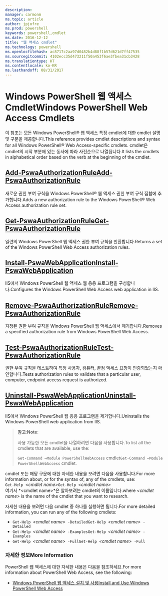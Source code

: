 ```yaml
---
description: 
manager: carmonm
ms.topic: article
author: jpjofre
ms.prod: powershell
keywords: powershell,cmdlet
ms.date: 2016-12-12
title: "웹 액세스 cmdlet"
ms.technology: powershell
ms.openlocfilehash: ac8717c2aa97d0482b4d88f1b57d621d7ff47535
ms.sourcegitcommit: 4102ecc35d473211f50a453f6ae3fbea31cb3428
ms.translationtype: HT
ms.contentlocale: ko-KR
ms.lasthandoff: 08/31/2017
---
```

#  <a name="windows-powershell-web-access-cmdlets"></a><span data-ttu-id="312ca-103">Windows PowerShell 웹 액세스 Cmdlet</span><span class="sxs-lookup"><span data-stu-id="312ca-103">Windows PowerShell Web Access Cmdlets</span></span>

<span data-ttu-id="312ca-104">이 참조는 모든 Windows PowerShell® 웹 액세스 특정 cmdlet에 대한 cmdlet 설명 및 구문을 제공합니다.</span><span class="sxs-lookup"><span data-stu-id="312ca-104">This reference provides cmdlet descriptions and syntax for all Windows PowerShell® Web Access-specific cmdlets.</span></span> <span data-ttu-id="312ca-105">cmdlet은 cmdlet의 시작 부분에 있는 동사에 따라 사전순으로 나열됩니다.</span><span class="sxs-lookup"><span data-stu-id="312ca-105">It lists the cmdlets in alphabetical order based on the verb at the beginning of the cmdlet.</span></span>

## <a name="add-pswaauthorizationruleadd-pswaauthorizationrulemd"></a>[<span data-ttu-id="312ca-106">Add-PswaAuthorizationRule</span><span class="sxs-lookup"><span data-stu-id="312ca-106">Add-PswaAuthorizationRule</span></span>](add-pswaauthorizationrule.md)

<span data-ttu-id="312ca-107">새로운 권한 부여 규칙을 Windows PowerShell® 웹 액세스 권한 부여 규칙 집합에 추가합니다.</span><span class="sxs-lookup"><span data-stu-id="312ca-107">Adds a new authorization rule to the Windows PowerShell® Web Access authorization rule set.</span></span>

## <a name="get-pswaauthorizationruleget-pswaauthorizationrulemd"></a>[<span data-ttu-id="312ca-108">Get-PswaAuthorizationRule</span><span class="sxs-lookup"><span data-stu-id="312ca-108">Get-PswaAuthorizationRule</span></span>](get-pswaauthorizationrule.md)

<span data-ttu-id="312ca-109">일련의 Windows PowerShell 웹 액세스 권한 부여 규칙을 반환합니다.</span><span class="sxs-lookup"><span data-stu-id="312ca-109">Returns a set of the Windows PowerShell Web Access authorization rules.</span></span>

## <a name="install-pswawebapplicationinstall-pswawebapplicationmd"></a>[<span data-ttu-id="312ca-110">Install-PswaWebApplication</span><span class="sxs-lookup"><span data-stu-id="312ca-110">Install-PswaWebApplication</span></span>](install-pswawebapplication.md)

<span data-ttu-id="312ca-111">IIS에서 Windows PowerShell 웹 액세스 웹 응용 프로그램을 구성합니다.</span><span class="sxs-lookup"><span data-stu-id="312ca-111">Configures the Windows PowerShell Web Access web application in IIS.</span></span>

## <a name="remove-pswaauthorizationruleremove-pswaauthorizationrulemd"></a>[<span data-ttu-id="312ca-112">Remove-PswaAuthorizationRule</span><span class="sxs-lookup"><span data-stu-id="312ca-112">Remove-PswaAuthorizationRule</span></span>](remove-pswaauthorizationrule.md)

<span data-ttu-id="312ca-113">지정된 권한 부여 규칙을 Windows PowerShell 웹 액세스에서 제거합니다.</span><span class="sxs-lookup"><span data-stu-id="312ca-113">Removes a specified authorization rule from Windows PowerShell Web Access.</span></span>

## <a name="test-pswaauthorizationruletest-pswaauthorizationrulemd"></a>[<span data-ttu-id="312ca-114">Test-PswaAuthorizationRule</span><span class="sxs-lookup"><span data-stu-id="312ca-114">Test-PswaAuthorizationRule</span></span>](test-pswaauthorizationrule.md)

<span data-ttu-id="312ca-115">권한 부여 규칙을 테스트하여 특정 사용자, 컴퓨터, 끝점 액세스 요청이 인증되었는지 확인합니다.</span><span class="sxs-lookup"><span data-stu-id="312ca-115">Tests authorization rules to validate that a particular user, computer, endpoint access request is authorized.</span></span>

## <a name="uninstall-pswawebapplicationuninstall-pswawebapplicationmd"></a>[<span data-ttu-id="312ca-116">Uninstall-PswaWebApplication</span><span class="sxs-lookup"><span data-stu-id="312ca-116">Uninstall-PswaWebApplication</span></span>](uninstall-pswawebapplication.md)

<span data-ttu-id="312ca-117">IIS에서 Windows PowerShell 웹 응용 프로그램을 제거합니다.</span><span class="sxs-lookup"><span data-stu-id="312ca-117">Uninstalls the Windows PowerShell web application from IIS.</span></span>

><span data-ttu-id="312ca-118">**참고**:</span><span class="sxs-lookup"><span data-stu-id="312ca-118">**Note**:</span></span>
>
><span data-ttu-id="312ca-119">사용 가능한 모든 cmdlet을 나열하려면 다음을 사용합니다.</span><span class="sxs-lookup"><span data-stu-id="312ca-119">To list all the cmdlets that are available, use the:</span></span>
>
> <span data-ttu-id="312ca-120">`Get-Command –Module PowerShellWebAccess` cmdlet</span><span class="sxs-lookup"><span data-stu-id="312ca-120">`Get-Command –Module PowerShellWebAccess` cmdlet.</span></span>

<span data-ttu-id="312ca-121">cmdlet 또는 해당 구문에 대한 자세한 내용을 보려면 다음을 사용합니다.</span><span class="sxs-lookup"><span data-stu-id="312ca-121">For more information about, or for the syntax of, any of the cmdlets, use:</span></span>  
<span data-ttu-id="312ca-122">`Get-Help `*&lt;cmdlet name&gt;*</span><span class="sxs-lookup"><span data-stu-id="312ca-122">`Get-Help `*&lt;cmdlet name&gt;*</span></span>  
<span data-ttu-id="312ca-123">여기서 *&lt;cmdlet name&gt;*은 알아보려는 cmdlet의 이름입니다.</span><span class="sxs-lookup"><span data-stu-id="312ca-123">where *&lt;cmdlet name&gt;* is the name of the cmdlet that you want to research.</span></span>

<span data-ttu-id="312ca-124">자세한 내용을 보려면 다음 cmdlet 중 하나를 실행하면 됩니다.</span><span class="sxs-lookup"><span data-stu-id="312ca-124">For more detailed information, you can run any of the following cmdlets:</span></span>

-  <span data-ttu-id="312ca-125">`Get-Help `*&lt;cmdlet name&gt;*` -Detailed`</span><span class="sxs-lookup"><span data-stu-id="312ca-125">`Get-Help `*&lt;cmdlet name&gt;*` -Detailed`</span></span>
-  <span data-ttu-id="312ca-126">`Get-Help `*&lt;cmdlet name&gt;*` -Examples`</span><span class="sxs-lookup"><span data-stu-id="312ca-126">`Get-Help `*&lt;cmdlet name&gt;*` -Examples`</span></span>
-  <span data-ttu-id="312ca-127">`Get-Help `*&lt;cmdlet name&gt;*` -Full`</span><span class="sxs-lookup"><span data-stu-id="312ca-127">`Get-Help `*&lt;cmdlet name&gt;*` -Full`</span></span>

### <a name="more-information"></a><span data-ttu-id="312ca-128">자세한 정보</span><span class="sxs-lookup"><span data-stu-id="312ca-128">More Information</span></span>

<span data-ttu-id="312ca-129">PowerShell 웹 액세스에 대한 자세한 내용은 다음을 참조하세요.</span><span class="sxs-lookup"><span data-stu-id="312ca-129">For more information about PowerShell Web Access, see the following:</span></span>

-   [<span data-ttu-id="312ca-130">Windows PowerShell 웹 액세스 설치 및 사용</span><span class="sxs-lookup"><span data-stu-id="312ca-130">Install and Use Windows PowerShell Web Access</span></span>](../install-and-use-windows-powershell-web-access.md)

